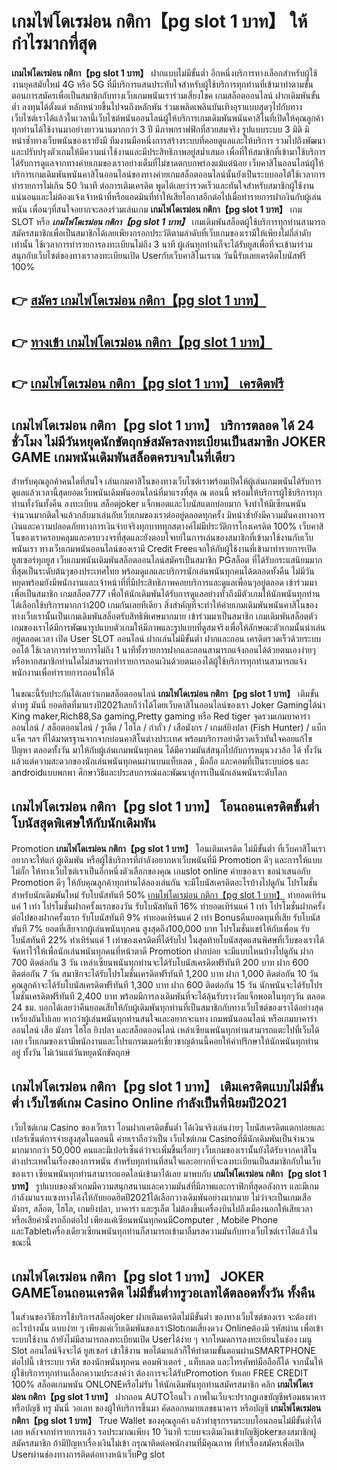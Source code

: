 # เกมไพ่โดเรม่อน กติกา【pg slot 1 บาท】  ให้กำไรมากที่สุด

**เกมไพ่โดเรม่อน กติกา【pg slot 1 บาท】** ฝากแบบไม่มีขั้นต่ำ  อีกหนึ่งบริการทางเลือกสำหรับผู้ใช้งานยุคสมัยใหม่ 4G หรือ 5G ที่มีบริการแสนประทับใจสำหรับผู้ใช้บริการทุกท่านที่เข้ามาทำตามขั้นตอนการสมัครเพื่อเป็นสมาชิกกับทางเว็บเกมพนันเราร่วมเสี่ยงโชค เกมสล็อตออนไลน์ ฝากเดิมพันขั้นต่ำ ลงทุนได้ตั้งแต่ หลักหน่วยขึ้นไปจนถึงหลักพัน ร่วมเพลิดเพลินบันเทิงอุราแบบสุดๆไปกับทางเว็บไซต์เราได้แล้วในเวลานี้เว็บไซต์พนันออนไลน์ผู้ให้บริการเกมเดิมพันพนันคาสิโนที่เปิดให้คุณลูกค้าทุกท่านได้ใช้งานมาอย่างยาวนานมากกว่า 3 ปี มีภาพกราฟฟิกที่สวยสมจริง รูปแบบระบบ 3 มิติ
มิหนำซ้ำทางเว็บพนันของเรายังมี ทีมงานมือหนึ่งการสร้างระบบที่คอยดูแลและให้บริการ  รวมไปถึงพัฒนาและปรับปรุงตัวเกมให้มีความน่าใช้งานและมีประสิทธิภาพอยู่สม่ำเสมอ เพื่อที่ให้สมาชิกที่เข้ามาใช้บริการได้รับการดูแลจากทางค่ายเกมของเราอย่างเต็มที่ไม่ขาดตกบกพร่องแม้แต่น้อย เว็บคาสิโนออนไลน์ผู้ให้บริการเกมเดิมพันพนันคาสิโนออนไลน์ของทางค่ายเกมสล็อตออนไลน์นั้นยังเป็นระบบออโต้ใช้เวลาการทำรายการไม่เกิน 50 วินาที ต่อการเติมเครดิต พูดได้เลยว่ารวดเร็วและทันใจสำหรับสมาชิกผู้ใช้งานแน่นอนและไม่ต้องแจ้งเจ้าหน้าที่หรือแอดมินที่ทำให้เสียโอกาสอีกต่อไปเมื่อทำรายการฝากงินกับผู้เล่นพนัน
เพื่อนๆที่สนใจอยากจะลองร่วมเล่นเกม **เกมไพ่โดเรม่อน กติกา【pg slot 1 บาท】** เกม SLOT  หรือ ***เกมไพ่โดเรม่อน กติกา【pg slot 1 บาท】*** เกมเดิมพันสล็อตผู้ใช้บริการทุกท่านสามารถสมัครสมาชิกเพื่อเป็นสมาชิกได้เลยเพียงกรอกประวัติตามลำดับที่เว็บเกมของเรามีให้เพียงไม่กี่ลำดับเท่านั้น ใช้เวลาการทำรายการลงทะเบียนไม่ถึง 3 นาที ผู้เล่นทุกท่านก็จะได้รับยูสเพื่อที่จะเข้ามาร่วมสนุกกับเว็บไซต์ของทางเราลงทะเบียนเปิด Userกับเว็บคาสิโนเราณ วันนี้รับเลยเครดิตโบนัสฟรี 100%

## 👉 [สมัคร เกมไพ่โดเรม่อน กติกา【pg slot 1 บาท】](https://archa888.com/)
## 👉 [ทางเข้า เกมไพ่โดเรม่อน กติกา【pg slot 1 บาท】](https://archa888.com/)
## 👉 [เกมไพ่โดเรม่อน กติกา【pg slot 1 บาท】 เครดิตฟรี](https://archa888.com/)

## เกมไพ่โดเรม่อน กติกา【pg slot 1 บาท】 บริการตลอด ได้ 24 ชั่วโมง ไม่มีวันหยุดนักขัตฤกษ์สมัครลงทะเบียนเป็นสมาชิก JOKER GAME เกมพนันเดิมพันสล็อตครบจบในที่เดียว

สำหรับคุณลูกค้าคนใดที่สนใจ เล่นเกมคาสิโนของทางเว็บไซต์เราพร้อมเปิดให้ผู้เล่นเกมพนันได้รับการดูแลแล้วเวลานี้สุดยอดเว็บพนันเดิมพันออนไลน์ที่มาแรงที่สุด ณ ตอนนี้ พร้อมให้บริการผู้ใช้บริการทุกท่านทั้งวันทั้งคืน ลงทะเบียน สล็อตjoker แจ็กพอตและโบนัสแตกบ่อยมาก จึงทำให้มีเซียนพนันจำนวนมากติดใจแล้วกลับมาเล่นกับเว็บเกมของเราต่ออยู่ตลอดทุกครั้ง มิหนำซ้ำยังมีความมั่นคงทางการเงินและความปลอดภัยทางการเงินจ่ายจริงทุกบาททุกสตางค์ไม่มีประวัติการโกงเครดิต 100% เว็บคาสิโนของเราครอบคลุมและครบวงจรที่สุดและยังตอบโจทย์ในการเล่นของสมาชิกที่เข้ามาใช้งานกับเว็บพนันเรา
ทางเว็บเกมพนันออนไลน์ของเรามี Credit Freeแจกให้กับผู้ใช้งานที่เข้ามาทำรายการเปิดยูสเซอร์ทุกยูส เว็บเกมพนันเดิมพันสล็อตออนไลน์สมัครเป็นสมาชิก PGสล็อต ที่ได้รับกระแสนิยมมากที่สุดเป็นระดับต้นๆของประเทศไทย พร้อมดูแลและบริการนักเล่นพนันทุกคนได้ตลอดทั้งคืน ไม่มีวันหยุดพร้อมยังมีพนักงานและเจ้าหน้าที่ที่มีประสิทธิภาพคอยบริการและดูแลเพื่อนๆอยู่ตลอด เข้าร่วมมาเพื่อเป็นสมาชิก เกมสล็อต777 เพื่อให้นักเดิมพันได้รับการดูแลอย่างทั่วถึงมีตัวเกมให้นักพนันทุกท่านได้เลือกใช้บริการมากกว่า200 เกมกันเลยทีเดียว
สิ่งสำคัญที่จะทำให้ค่ายเกมเดิมพันพนันคาสิโนของทางเว็บเรานั้นเป็นเกมเดิมพันสล็อตรับสิทธิพิเศษมากมาย เข้าร่วมมาเป็นสมาชิก  เกมเดิมพันสล็อตตัวเกมของเราได้มีการพัฒนารูปแบบตัวเกมให้มีภาพและรูปแบบที่ดูสมจริงเพื่อให้ลักษณะตัวเกมนั้นน่าเล่นอยู่ตลอดเวลา เปิด User SLOT ออนไลน์ ฝากเล่นไม่มีขั้นต่ำ ฝากและถอน เครดิตรวดเร็วด้วยระบบออโต้ ใช้เวลาการทำรายการไม่ถึง 1 นาทีทั้งรายการฝากและถอนสามารถแจ้งถอนได้ด้วยตนเองง่ายๆ หรือหากสมาชิกท่านใดไม่สามารถทำรายการถอนเงินด้วยตนเองได้ผู้ใช้บริการทุกท่านสามารถแจ้งพนักงานเพื่อทำรายการถอนให้ได้

ในขณะนี้รับประกันได้เลยว่าเกมสล็อตออนไลน์ **เกมไพ่โดเรม่อน กติกา【pg slot 1 บาท】** เติมขั้นต่ำทรู มันนี่ ยอดฮิตที่มาแรงปี2021เลยก็ว่าได้โดยเว็บคาสิโนออนไลน์ของเรา Joker Gamingได้นำ  King maker,Rich88,Sa gaming,Pretty gaming  หรือ Red tiger จุดรวมเกมบาคาร่าออนไลน์ / สล็อตออนไลน์ / รูเล็ต / ไฮโล / กำถั่ว / เสือมังกร / เกมส์ยิงปลา (Fish Hunter) / แบ็กแจ็ค ฯลฯ ที่ได้มาตรฐานจากจากบ่อนคาสิโนต่างประเทศ พร้อมบริการอย่าดีรวดเร็วทันใจคอยแก้ไขปัญหา ตลอดทั้งวัน มาให้กับผู้เล่นเกมพนันทุกคน ได้มีความมันส์สนุกไปกับการหมุนวงวล้อ ได้ ทั้งวัน แล้วแต่ความสะดวกของนักเล่นพนันทุกคนผ่านบนแท็บเลต , มือถือ และคอมที่เป็นระบบios และ androidแบบพกพา ศึกษาวิธีและประสบการณ์และพัฒนาสู่การเป็นนักเล่นพนันระดับโลก

## เกมไพ่โดเรม่อน กติกา【pg slot 1 บาท】 โอนถอนเครดิตขั้นต่ำ โบนัสสุดพิเศษให้กับนักเดิมพัน

 Promotion  **เกมไพ่โดเรม่อน กติกา【pg slot 1 บาท】** โอนเติมเครดิต ไม่มีขั้นต่ำ ที่เว็บคาสิโนเราอยากจะให้แก่  ผู้เดิมพัน หรือผู้ใช้บริการที่กำลังอยากหาเว็บพนันที่มี  Promotion ดีๆ และการให้แบบไม่กั๊ก ให้ทางเว็บไซต์เราเป็นอีกหนึ่งตัวเลือกของคุณ เกมslot online ค่ายของเรา ขอนำเสนอกับ Promotion ดีๆ ให้กับคุณลูกค้าทุกท่านได้ลองเล่นกัน จะมีโบนัสเครดิตอะไรบ้างไปดูกัน
โปรโมชั่นสำหรับนักเดิมพันใหม่ รับโบนัสทันที 50% [เกมไพ่โดเรม่อน กติกา【pg slot 1 บาท】](https://archa888.com/) ทำยอดเทิร์นแค่ 1 เท่า
โปรโมชั่นฝากครั้งแรกของวัน รับโบนัสทันที 16% ทำยอดเทิร์นแค่ 1 เท่า
โปรโมชั่นฝากครั้งต่อไปของฝากครั้งแรก รับโบนัสทันที 9% ทำยอดเทิร์นแค่ 2 เท่า
Bonusคืนยอดทุนที่เสีย รับโบนัสทันที 7% ยอดที่เสียจากผู้เล่นพนันทุกคน สูงสุดถึง100,000 บาท
โปรโมชั่นแชร์ให้กับเพื่อน รับโบนัสทันที 22% ทำเทิร์นแค่ 1 เท่าของเครดิตที่ได้รับไป
ในสุดท้ายโบนัสสุดแสนพิศษที่เว็บของเราได้จัดหาไว้ให้เพื่อนักเล่นพนันทุกคนที่หน้าตาดี  Promotion ฝากบ่อย จะมีแบบไหนบ้างไปดูกัน
ฝาก 700 ติดต่อกัน 3 วัน เหล่าเซียนพนันทุกท่านจะได้รับโบนัสเครดิตฟรีทันที 200 บาท
ฝาก 600 ติดต่อกัน 7 วัน สมาชิกจะได้รับโปรโมชั่นเครดิตฟรีทันที 1,200 บาท
ฝาก 1,000 ติดต่อกัน 10 วัน คุณลูกค้าจะได้รับโบนัสเครดิตฟรีทันที 1,300 บาท
ฝาก 600 ติดต่อกัน 15 วัน นักพนันจะได้รับโปรโมชั่นเครดิตฟรีทันที 2,400 บาท
พร้อมมีการลงเดิมพันที่จะได้ลุ้นรับรางวัลแจ็กพอตในทุกๆวัน ตลอด 24 ชม. บอกได้เลยว่าคืนยอดเสียให้กับผู้เดิมพันทุกท่านที่เป็นสมาชิกกับทางเว็บไซต์ของเราได้อย่างสุดเหวี่ยงกันไปเลย หากว่าผู้เล่นพนันทุกท่านสนใจและอยากจะแทง เกมพนันออนไลน์ หรือเกมบาคาร่าออนไลน์ เสือ มังกร ไฮโล ยิงปลา และสล็อตออนไลน์ เหล่าเซียนพนันทุกท่านสามารถแตะไปที่เว็บได้เลย เว็บเกมของเรามีพนักงานและโปรแกรมเมอร์เชี่ยวชาญด้านนี้คอยให้คำปรึกษาให้นักพนันทุกท่านอยู่ ทั้งวัน ไม่เว้นแต่วันหยุดนักขัตฤกษ์

## เกมไพ่โดเรม่อน กติกา【pg slot 1 บาท】 เติมเครดิตแบบไม่มีขั้นต่ำ  เว็บไซต์เกม  Casino Online กำลังเป็นที่นิยมปี2021

เว็บไซต์เกม Casino ของเว็บเรา โอนฝากเครดิตขั้นต่ำ ได้เงินจริงเล่นง่ายๆ โบนัสเครดิตแตกบ่อยและเปอร์เซ็นต์การจ่ายสูงสุดในตอนนี้ ค่ายเราถือว่าเป็น เว็บไซต์เกม Casinoที่มีนักเดิมพันเป็นจำนวนมากมากกว่า 50,000 คนและมีเปอร์เซ็นต์ว่าจะเพิ่มขึ้นเรื่อยๆ เว็บเกมของเรานั้นยังได้รับจากคาสิโนต่างประเทศในเรื่องของการพนัน สำหรับทุกท่านที่สนใจและอยากที่จะลงทะเบียนเป็นสมาชิกกับในเว็บของเรา เซียนพนันทุกท่านสามารถแอดไลน์เข้ามาได้เลย
	มาพบกับ **เกมไพ่โดเรม่อน กติกา【pg slot 1 บาท】** รูปแบบของตัวเกมมีความสนุกสนานและความมันส์ที่มีภาพและกราฟิกที่สุดอลังการ และมีเกมกำลังมาแรงแซงทางโค้งให้กับยอดฮิตปี2021ได้เลือกวางเดิมพันอย่างมากมาย  ไม่ว่าจะเป็นเกมเสือมังกร, สล็อต, ไฮโล, เกมยิงปลา, บาคาร่า และรูเล็ต ไม่ต้องขึ้นเครื่องบินไปถึงเมืองนอกให้เสียเวลา หรือเสียค่านั่งรถอีกต่อไป เพียงแค่เซียนพนันทุกคนมีComputer , Mobile Phone และTabletเครื่องเดียวเซียนพนันทุกท่านก็สามารถเข้ามาลิ้มรสความมันกับทางเว็บไซต์เราได้แล้วในขณะนี้

## เกมไพ่โดเรม่อน กติกา【pg slot 1 บาท】 JOKER GAMEโอนถอนเครดิต ไม่มีขั้นต่ำทรูวอเลทได้ตลอดทั้งวัน ทั้งคืน

ในส่วนของวิธีการใช้บริการสล็อตjoker ฝากเติมเครดิตไม่มีขั้นต่ำ ของทางเว็บไซต์ของเรา จะต้องทำอะไรบ้างนั้น แบบง่าย ๆ เพียงแค่เว็บเดิมพันของเราSlotเกมเสี่ยงดวง Onlineต้องมี รหัสผ่าน เพื่อเข้าระบบใช้งาน ถ้ายังไม่มีสามารถลงทะเบียนเปิด Userได้ง่าย ๆ จากโหมดการลงทะเบียนในช่อง เมนู Slot ออนไลน์จึงจะได้ ยูสเซอร์ เข้าใช้งาน พอได้มาแล้วก็ให้ทำตามขั้นตอนผ่านSMARTPHONE ต่อไปนี้
เข้าระบบ รหัส  ของนักพนันทุกคน คอมพิวเตอร์ , แท็บเลต และโทรศัพท์มือถือก็ได้
จากนั้นให้ผู้ใช้บริการทุกท่านเลือกความประสงค์ว่า ต้องการจะได้รับPromotion รับเลย FREE CREDIT 100% สล็อตเกมพนัน ONLONEหรือไม่รับ
ให้นักเดิมพันทุกท่านสมัครสมาชิก คลิก **เกมไพ่โดเรม่อน กติกา【pg slot 1 บาท】** ฝากถอน AUTOโอนไว ภาพในเว็บจะปรากฏเลขบัญชีพร้อมธนาคาร หรือบัญชี ทรู มันนี่ วอเลท ของผู้ให้บริการขึ้นมา
คัดลอกหมายเลขธนาคาร หรือบัญชี **เกมไพ่โดเรม่อน กติกา【pg slot 1 บาท】** True Wallet ของคุณลูกค้า แล้วทำธุรกรรมระบบโอนถอนไม่มีขั้นต่ำได้เลย
หลังจากทำรายการแล้ว รอประมาณเพียง 10 วินาที ระบบจะเติมเงินเข้าบัญชีjokerของสมาชิกผู้สมัครสมาชิก
ถ้ามีปัญหาเรื่องเงินไม่เข้า กรุณาติดต่อพนักงานที่มีคุณภาพ ที่ทำเรื่องสมัครเพื่อเปิด Userผ่านช่องทางการติดต่อทางหน้าเว็บPg slot


